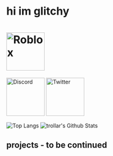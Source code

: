 # hi im glitchy

<h1><a href="https://www.roblox.com/users/1929053738/profile" title="Roblox"><img src="https://3select.ml/rblx.svg" width="100px"
height="100px" alt="Roblox"></a></h1>
<a href="https://discord.com/users/594623277054558242" title="Discord"><img src="https://simpleicons.org/icons/discord.svg" width="100px"
height="100px" alt="Discord"></a>
<a href="https://twitter.com/troIIar" title="Twitter"><img src="https://simpleicons.org/icons/twitter.svg" width="100px"
height="100px" alt="Twitter"></a>

![Top Langs](https://github-readme-stats.vercel.app/api/top-langs/?username=trollar)
![trollar's Github Stats](https://github-readme-stats.vercel.app/api?username=trollar&count_private=true&show_icon=true)


## projects - to be continued
